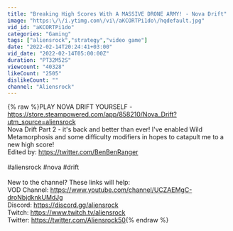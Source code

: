 ```yaml
---
title: "Breaking High Scores With A MASSIVE DRONE ARMY! - Nova Drift"
image: "https:\/\/i.ytimg.com\/vi\/aKCORTPi1do\/hqdefault.jpg"
vid_id: "aKCORTPi1do"
categories: "Gaming"
tags: ["aliensrock","strategy","video game"]
date: "2022-02-14T20:24:41+03:00"
vid_date: "2022-02-14T05:00:00Z"
duration: "PT32M52S"
viewcount: "40328"
likeCount: "2505"
dislikeCount: ""
channel: "Aliensrock"
---
```

{% raw %}PLAY NOVA DRIFT YOURSELF - <a rel="nofollow" target="blank" href="https://store.steampowered.com/app/858210/Nova_Drift?utm_source=aliensrock">https://store.steampowered.com/app/858210/Nova_Drift?utm_source=aliensrock</a><br />Nova Drift Part 2 - it's back and better than ever! I've enabled Wild Metamorphosis and some difficulty modifiers in hopes to catapult me to a new high score! <br />Edited by: <a rel="nofollow" target="blank" href="https://twitter.com/BenBenRanger">https://twitter.com/BenBenRanger</a><br /><br />#aliensrock #nova #drift<br /><br />New to the channel? These links will help:<br />VOD Channel: <a rel="nofollow" target="blank" href="https://www.youtube.com/channel/UCZAEMgC-droNbjdknkUMdJg">https://www.youtube.com/channel/UCZAEMgC-droNbjdknkUMdJg</a><br />Discord: <a rel="nofollow" target="blank" href="https://discord.gg/aliensrock">https://discord.gg/aliensrock</a><br />Twitch: <a rel="nofollow" target="blank" href="https://www.twitch.tv/aliensrock">https://www.twitch.tv/aliensrock</a><br />Twitter: <a rel="nofollow" target="blank" href="https://twitter.com/Aliensrock50">https://twitter.com/Aliensrock50</a>{% endraw %}
